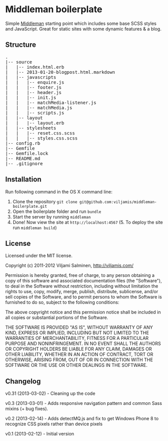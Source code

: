 # Middleman boilerplate #

Simple [Middleman](http://middlemanapp.com) starting point which includes some base SCSS styles and JavaScript. Great for static sites with some dynamic features & a blog.



## Structure ##
<pre>
.
|-- source
|   |-- index.html.erb
|   |-- 2013-01-20-blogpost.html.markdown
|   |-- javascripts
|   |   |-- enquire.js
|   |   |-- footer.js
|   |   |-- header.js
|   |   |-- init.js
|   |   |-- matchMedia-listener.js
|   |   |-- matchMedia.js
|   |   |-- scripts.js
|   |-- layout
|   |   |-- layout.erb
|   |-- stylesheets
|   |   |-- reset.css.scss
|   |   |-- styles.css.scss
|-- config.rb
|-- Gemfile
|-- Gemfile.lock
|-- README.md
|-- .gitignore
</pre>



## Installation ##
Run following command in the OS X command line:

1. Clone the repository `git clone git@github.com:viljamis/middleman-boilerplate.git`
2. Open the boilerplate folder and run `bundle`
3. Start the server by running `middleman`
4. Done! Now view the site at `http://localhost:4567`
(5. To deploy the site run `middleman build`)



## License ##

Licensed under the MIT license.

Copyright (c) 2011-2012 Viljami Salminen, http://viljamis.com/

Permission is hereby granted, free of charge, to any person obtaining a copy of this software and associated documentation files (the "Software"), to deal in the Software without restriction, including without limitation the rights to use, copy, modify, merge, publish, distribute, sublicense, and/or sell copies of the Software, and to permit persons to whom the Software is furnished to do so, subject to the following conditions:

The above copyright notice and this permission notice shall be included in all copies or substantial portions of the Software.

THE SOFTWARE IS PROVIDED "AS IS", WITHOUT WARRANTY OF ANY KIND, EXPRESS OR IMPLIED, INCLUDING BUT NOT LIMITED TO THE WARRANTIES OF MERCHANTABILITY, FITNESS FOR A PARTICULAR PURPOSE AND NONINFRINGEMENT. IN NO EVENT SHALL THE AUTHORS OR COPYRIGHT HOLDERS BE LIABLE FOR ANY CLAIM, DAMAGES OR OTHER LIABILITY, WHETHER IN AN ACTION OF CONTRACT, TORT OR OTHERWISE, ARISING FROM, OUT OF OR IN CONNECTION WITH THE SOFTWARE OR THE USE OR OTHER DEALINGS IN THE SOFTWARE.



## Changelog ##

v0.31 (2013-03-02) - Cleaning up the code

v0.3 (2013-03-01) - Adds responsive navigation pattern and common Sass mixins (+ bug fixes).

v0.2 (2013-02-14) - Adds detectMQ.js and fix to get Windows Phone 8 to recognize CSS pixels rather than device pixels

v0.1 (2013-02-12) - Initial version

